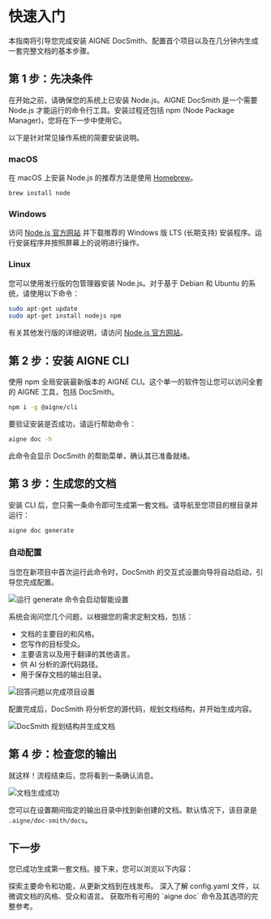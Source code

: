 # 快速入门

本指南将引导您完成安装 AIGNE DocSmith、配置首个项目以及在几分钟内生成一套完整文档的基本步骤。

## 第 1 步：先决条件

在开始之前，请确保您的系统上已安装 Node.js。AIGNE DocSmith 是一个需要 Node.js 才能运行的命令行工具。安装过程还包括 npm (Node Package Manager)，您将在下一步中使用它。

以下是针对常见操作系统的简要安装说明。

### macOS

在 macOS 上安装 Node.js 的推荐方法是使用 [Homebrew](https://brew.sh/)。

```bash
brew install node
```

### Windows

访问 [Node.js 官方网站](https://nodejs.org/) 并下载推荐的 Windows 版 LTS (长期支持) 安装程序。运行安装程序并按照屏幕上的说明进行操作。

### Linux

您可以使用发行版的包管理器安装 Node.js。对于基于 Debian 和 Ubuntu 的系统，请使用以下命令：

```bash
sudo apt-get update
sudo apt-get install nodejs npm
```

有关其他发行版的详细说明，请访问 [Node.js 官方网站](https://nodejs.org/)。

## 第 2 步：安装 AIGNE CLI

使用 npm 全局安装最新版本的 AIGNE CLI。这个单一的软件包让您可以访问全套的 AIGNE 工具，包括 DocSmith。

```bash
npm i -g @aigne/cli
```

要验证安装是否成功，请运行帮助命令：

```bash
aigne doc -h
```

此命令会显示 DocSmith 的帮助菜单，确认其已准备就绪。

## 第 3 步：生成您的文档

安装 CLI 后，您只需一条命令即可生成第一套文档。请导航至您项目的根目录并运行：

```bash
aigne doc generate
```

### 自动配置

当您在新项目中首次运行此命令时，DocSmith 的交互式设置向导将自动启动，引导您完成配置。

![运行 generate 命令会启动智能设置](https://docsmith.aigne.io/image-bin/uploads/0c45a32667c5250e54194a61d9495965.png)

系统会询问您几个问题，以根据您的需求定制文档，包括：

- 文档的主要目的和风格。
- 您写作的目标受众。
- 主要语言以及用于翻译的其他语言。
- 供 AI 分析的源代码路径。
- 用于保存文档的输出目录。

![回答问题以完成项目设置](https://docsmith.aigne.io/image-bin/uploads/fbedbfa256036ad6375a6c18047a75ad.png)

配置完成后，DocSmith 将分析您的源代码，规划文档结构，并开始生成内容。

![DocSmith 规划结构并生成文档](https://docsmith.aigne.io/image-bin/uploads/d0766c19380a02eb8a6f8ce86a838849.png)

## 第 4 步：检查您的输出

就这样！流程结束后，您将看到一条确认消息。

![文档生成成功](https://docsmith.aigne.io/image-bin/uploads/0967443611408ad9d0042793d590b8fd.png)

您可以在设置期间指定的输出目录中找到新创建的文档。默认情况下，该目录是 `.aigne/doc-smith/docs`。

## 下一步

您已成功生成第一套文档。接下来，您可以浏览以下内容：

<x-cards>
  <x-card data-title="核心功能" data-icon="lucide:box" data-href="/features">
    探索主要命令和功能，从更新文档到在线发布。
  </x-card>
  <x-card data-title="配置指南" data-icon="lucide:settings" data-href="/configuration">
    深入了解 config.yaml 文件，以微调文档的风格、受众和语言。
  </x-card>
  <x-card data-title="CLI 命令参考" data-icon="lucide:terminal" data-href="/cli-reference">
    获取所有可用的 `aigne doc` 命令及其选项的完整参考。
  </x-card>
</x-cards>